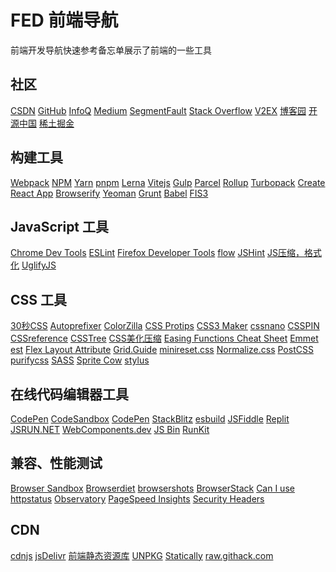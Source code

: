 FED 前端导航
===

前端开发导航快速参考备忘单展示了前端的一些工具

社区
---

[CSDN](https://www.csdn.net/)<!--rehype:target=_blank-->
[GitHub](https://github.com/)<!--rehype:target=_blank-->
[InfoQ](http://www.infoq.com/cn)<!--rehype:target=_blank-->
[Medium](https://medium.com/topic/technology)<!--rehype:target=_blank-->
[SegmentFault](https://segmentfault.com/)<!--rehype:target=_blank-->
[Stack Overflow](https://stackoverflow.com/)<!--rehype:target=_blank-->
[V2EX](https://www.v2ex.com/?tab=tech)<!--rehype:target=_blank-->
[博客园](https://www.cnblogs.com/)<!--rehype:target=_blank-->
[开源中国](https://www.oschina.net/)<!--rehype:target=_blank-->
[稀土掘金](https://juejin.im/)<!--rehype:target=_blank-->
<!--rehype:class=home-card-->

构建工具
---

[Webpack](http://webpack.github.io/)<!--rehype:target=_blank-->
[NPM](https://www.npmjs.com/)<!--rehype:target=_blank-->
[Yarn](https://yarnpkg.com/zh-Hans/)<!--rehype:target=_blank-->
[pnpm](https://pnpm.io/)<!--rehype:target=_blank-->
[Lerna](https://lerna.js.org/)<!--rehype:target=_blank-->
[Vitejs](https://cn.vitejs.dev/)<!--rehype:target=_blank-->
[Gulp](https://gulpjs.com/)<!--rehype:target=_blank-->
[Parcel](https://en.parceljs.org/)<!--rehype:target=_blank-->
[Rollup](https://rollupjs.org/guide/en/)<!--rehype:target=_blank-->
[Turbopack](https://turbo.build/)<!--rehype:target=_blank-->
[Create React App](https://create-react-app.dev/)<!--rehype:target=_blank-->
[Browserify](http://browserify.org/)<!--rehype:target=_blank-->
[Yeoman](http://yeoman.io/)<!--rehype:target=_blank-->
[Grunt](https://gruntjs.com/)<!--rehype:target=_blank-->
[Babel](https://babeljs.io/)<!--rehype:target=_blank-->
[FIS3](https://fex-team.github.io/fis3/)<!--rehype:target=_blank-->
<!--rehype:class=home-card-->

JavaScript 工具
---

[Chrome Dev Tools](https://www.google.cn/chrome/)<!--rehype:target=_blank-->
[ESLint](https://eslint.org/)<!--rehype:target=_blank-->
[Firefox Developer Tools](https://www.mozilla.org/zh-CN/firefox/new/)<!--rehype:target=_blank-->
[flow](https://flow.org/)<!--rehype:target=_blank-->
[JSHint](http://jshint.com/)<!--rehype:target=_blank-->
[JS压缩，格式化](https://www.css-js.com/)<!--rehype:target=_blank-->
[UglifyJS](http://lisperator.net/uglifyjs/transform)<!--rehype:target=_blank-->
<!--rehype:class=home-card-->

CSS 工具
---

[30秒CSS](https://atomiks.github.io/30-seconds-of-css/)<!--rehype:target=_blank-->
[Autoprefixer](https://github.com/postcss/autoprefixer)<!--rehype:target=_blank-->
[ColorZilla](http://www.colorzilla.com/gradient-editor/)<!--rehype:target=_blank-->
[CSS Protips](https://github.com/AllThingsSmitty/css-protips)<!--rehype:target=_blank-->
[CSS3 Maker](http://www.css3maker.com/)<!--rehype:target=_blank-->
[cssnano](http://cssnano.co/)<!--rehype:target=_blank-->
[CSSPIN](https://webkul.github.io/csspin/)<!--rehype:target=_blank-->
[CSSreference](https://cssreference.io/)<!--rehype:target=_blank-->
[CSSTree](https://github.com/csstree/csstree)<!--rehype:target=_blank-->
[CSS美化压缩](http://tool.css-js.com/)<!--rehype:target=_blank-->
[Easing Functions Cheat Sheet](http://easings.net/zh-cn)<!--rehype:target=_blank-->
[Emmet](https://www.emmet.io/)<!--rehype:target=_blank-->
[est](http://ecomfe.github.io/est/)<!--rehype:target=_blank-->
[Flex Layout Attribute](https://github.com/StefanKovac/flex-layout-attribute)<!--rehype:target=_blank-->
[Grid.Guide](http://grid.guide/)<!--rehype:target=_blank-->
[minireset.css](http://lesscss.org/)<!--rehype:target=_blank-->
[Normalize.css](http://necolas.github.io/normalize.css/)<!--rehype:target=_blank-->
[PostCSS](http://postcss.org/)<!--rehype:target=_blank-->
[purifycss](https://github.com/purifycss/purifycss)<!--rehype:target=_blank-->
[SASS](http://sass-lang.com/)<!--rehype:target=_blank-->
[Sprite Cow](http://www.spritecow.com/)<!--rehype:target=_blank-->
[stylus](http://stylus-lang.com/)<!--rehype:target=_blank-->
<!--rehype:class=home-card-->

在线代码编辑器工具
---

[CodePen](http://codepen.io/)<!--rehype:target=_blank-->
[CodeSandbox](https://codesandbox.io/)<!--rehype:target=_blank-->
[CodePen](https://codepen.io/)<!--rehype:target=_blank-->
[StackBlitz](https://stackblitz.com/)<!--rehype:target=_blank-->
[esbuild](https://esbuild.github.io/)<!--rehype:target=_blank-->
[JSFiddle](https://jsfiddle.net/)<!--rehype:target=_blank-->
[Replit](https://replit.com/)<!--rehype:target=_blank-->
[JSRUN.NET](https://jsrun.net/)<!--rehype:target=_blank-->
[WebComponents.dev](https://webcomponents.dev/)<!--rehype:target=_blank-->
[JS Bin](https://jsbin.com/)<!--rehype:target=_blank-->
[RunKit](https://runkit.com/)<!--rehype:target=_blank-->
<!--rehype:class=home-card-->

兼容、性能测试
---

[Browser Sandbox](https://turbo.net/browsers)<!--rehype:target=_blank-->
[Browserdiet](https://browserdiet.com/zh/)<!--rehype:target=_blank-->
[browsershots](http://browsershots.org/)<!--rehype:target=_blank-->
[BrowserStack](https://www.browserstack.com/)<!--rehype:target=_blank-->
[Can I use](http://caniuse.com/)<!--rehype:target=_blank-->
[httpstatus](https://httpstatus.io/)<!--rehype:target=_blank-->
[Observatory](https://observatory.mozilla.org/)<!--rehype:target=_blank-->
[PageSpeed Insights](https://developers.google.com/speed/pagespeed/insights/?hl=zh-CN)<!--rehype:target=_blank-->
[Security Headers](https://securityheaders.com/)<!--rehype:target=_blank-->
<!--rehype:class=home-card-->

CDN
---

[cdnjs](https://cdnjs.com/)<!--rehype:target=_blank-->
[jsDelivr](https://www.jsdelivr.com/)<!--rehype:target=_blank-->
[前端静态资源库](https://cdn.baomitu.com/)<!--rehype:target=_blank-->
[UNPKG](https://unpkg.com/)<!--rehype:target=_blank-->
[Statically](https://statically.io/)<!--rehype:target=_blank-->
[raw.githack.com](http://raw.githack.com/)<!--rehype:target=_blank-->
<!--rehype:class=home-card-->

